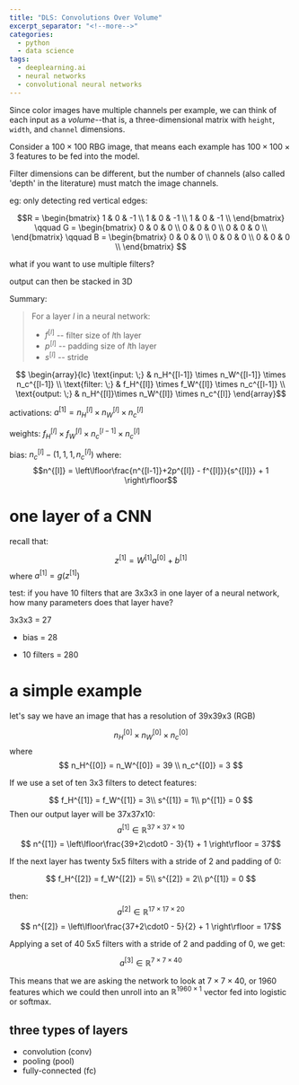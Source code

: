 ```yaml
---
title: "DLS: Convolutions Over Volume"
excerpt_separator: "<!--more-->"
categories:
  - python
  - data science
tags:
  - deeplearning.ai
  - neural networks
  - convolutional neural networks
---
```


Since color images have multiple channels per example, we can think of each input as a *volume*--that is, a three-dimensional matrix with `height`, `width`, and `channel` dimensions.

Consider a $100 \times 100$ RBG image, that means each example has $100 \times 100 \times 3$ features to be fed into the model.

Filter dimensions can be different, but the number of channels (also called 'depth' in the literature) must match the image channels.

eg: only detecting red vertical edges:

$$R = \begin{bmatrix}
1 & 0 & -1 \\
1 & 0 & -1 \\
1 & 0 & -1 \\
\end{bmatrix} \qquad G = \begin{bmatrix}
0 & 0 & 0 \\
0 & 0 & 0 \\
0 & 0 & 0 \\
\end{bmatrix} \qquad B = \begin{bmatrix}
0 & 0 & 0 \\
0 & 0 & 0 \\
0 & 0 & 0 \\
\end{bmatrix} $$

what if you want to use multiple filters?

output can then be stacked in 3D

Summary:

> For a layer $l$ in a neural network:
>
>- $f^{[l]}$ -- filter size of $l$th layer
>- $p^{[l]}$ -- padding size of $l$th layer
>- $s^{[l]}$ -- stride


$$
\begin{array}{lc}
  \text{input: \;}
  & n_H^{[l-1]} \times n_W^{[l-1]} \times n_c^{[l-1]}
  \\
  \text{filter: \;}
  & f_H^{[l]} \times f_W^{[l]} \times n_c^{[l-1]}
  \\
  \text{output: \;}
  & n_H^{[l]}\times n_W^{[l]} \times n_c^{[l]}
\end{array}$$

activations: $a^{[1]} = n_H^{[l]}\times n_W^{[l]} \times n_c^{[l]}$

weights: $f_H^{[l]} \times f_W^{[l]} \times n_c^{[l-1]} \times n_c^{[l]}$

bias: $n_c^{[l]} - (1,1,1,n_c^{[l]})$
where:
$$n^{[l]} = \left\lfloor\frac{n^{[l-1]}+2p^{[l]} - f^{[l]}}{s^{[l]}} + 1 \right\rfloor$$

# one layer of a CNN

recall that:

$$z^{[1]} = W^{[1]}a^{[0]} + b^{[1]}$$
where $a^{[1]} = g(z^{[1]})$

test: if you have 10 filters that are 3x3x3 in one layer of a neural network, how many parameters does that layer have?

3x3x3 = 27
+ bias = 28
* 10 filters = 280

# a simple example

let's say we have an image that has a resolution of 39x39x3 (RGB)

$$n_H^{[0]} \times n_W^{[0]} \times n_c^{[0]}$$
where
$$
n_H^{[0]} = n_W^{[0]} = 39 \\
n_c^{[0]} = 3
$$

If we use a set of ten 3x3 filters to detect features:

$$
f_H^{[1]} = f_W^{[1]} = 3\\
s^{[1]} = 1\\
p^{[1]} = 0
$$
Then our output layer will be 37x37x10:
$$a^{[1]} \in \mathbb{R}^{37 \times 37 \times 10}
$$
$$
n^{[1]} = \left\lfloor\frac{39+2\cdot0 - 3}{1} + 1 \right\rfloor = 37$$

If the next layer has twenty 5x5 filters with a stride of 2 and padding of 0:

$$
f_H^{[2]} = f_W^{[2]} = 5\\
s^{[2]} = 2\\
p^{[1]} = 0
$$

then:
$$a^{[2]} \in \mathbb{R}^{17 \times 17 \times 20}
$$
$$
n^{[2]} = \left\lfloor\frac{37+2\cdot0 - 5}{2} + 1 \right\rfloor = 17$$

Applying a set of 40 5x5 filters with a stride of 2 and padding of 0, we get:

$$a^{[3]} \in \mathbb{R}^{7 \times 7 \times 40}
$$

This means that we are asking the network to look at $7\times7\times40$, or $1960$ features which we could then unroll into an $\mathbb{R}^{1960\times1}$ vector fed into logistic or softmax.

## three types of layers
- convolution (conv)
- pooling (pool)
- fully-connected (fc)
